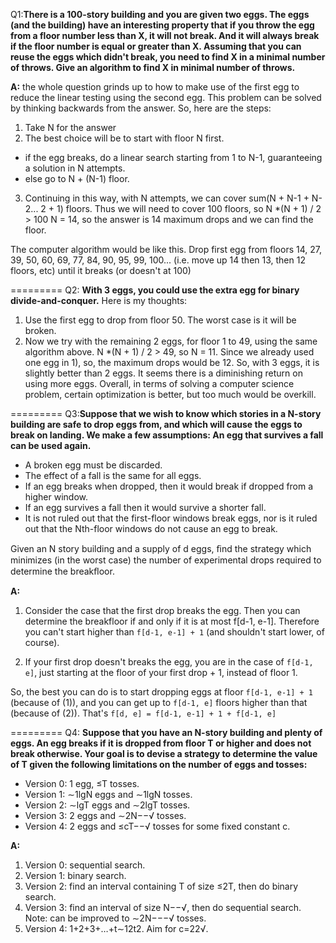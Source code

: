 Q1:**There is a 100-story building and you are given two eggs. The eggs (and the building) have an interesting property that if you throw the egg from a floor number less than X, it will not break. And it will always break if the floor number is equal or greater than X. Assuming that you can reuse the eggs which didn't break, you need to find X in 
a minimal number of throws. Give an algorithm to find X in minimal number of throws.**

**A:**
the whole question grinds up to how to make use of the first egg to reduce the linear testing using the second egg.
This problem can be solved by thinking backwards from the answer. So, here are the steps:
1. Take N for the answer
2. The best choice will be to start with floor N first.
- if the egg breaks, do a linear search starting from 1 to N-1, guaranteeing a solution in N attempts.
- else go to N + (N-1) floor.
3. Continuing in this way, with N attempts, we can cover sum(N + N-1 + N-2... 2 + 1) floors.
Thus we will need to cover 100 floors, so N *(N + 1) / 2 > 100
N = 14, so the answer is 14 maximum drops and we can find the floor.

The computer algorithm would be like this. Drop first egg from floors 14, 27, 39, 50, 60, 69, 77, 84, 90, 95, 99, 100... 
(i.e. move up 14 then 13, then 12 floors, etc) until it breaks (or doesn't at 100)

=========
Q2: **With 3 eggs, you could use the extra egg for binary divide-and-conquer.** Here is my thoughts:

1. Use the first egg to drop from floor 50. The worst case is it will be broken.
2. Now we try with the remaining 2 eggs, for floor 1 to 49, using the same algorithm above.
N *(N + 1) / 2 > 49, so N = 11. Since we already used one egg in 1), so, the maximum drops would be 12.
So, with 3 eggs, it is slightly better than 2 eggs. It seems there is a diminishing return on using more eggs.
Overall, in terms of solving a computer science problem, certain optimization is better, but too much would be overkill.


=========
Q3:**Suppose that we wish to know which stories in a N-story building are safe to drop eggs from, and which will
cause the eggs to break on landing. We make a few assumptions: An egg that survives a fall can be used again.**
- A broken egg must be discarded.
- The effect of a fall is the same for all eggs.
- If an egg breaks when dropped, then it would break if dropped from a higher window.
- If an egg survives a fall then it would survive a shorter fall.
- It is not ruled out that the first-floor windows break eggs, nor is it ruled out that the Nth-floor windows do not cause an egg to break.

Given an N story building and a supply of d eggs, ﬁnd the strategy which minimizes (in the worst case) the number of 
experimental drops required to determine the breakﬂoor.

**A:**
1. Consider the case that the first drop breaks the egg. Then you can determine the breakfloor if and 
only if it is at most f[d-1, e-1]. Therefore you can't start higher than `f[d-1, e-1] + 1`
(and shouldn't start lower, of course).

2. If your first drop doesn't breaks the egg, you are in the case of `f[d-1, e]`, just starting at the floor of 
your first drop + 1, instead of floor 1.

So, the best you can do is to start dropping eggs at floor `f[d-1, e-1] + 1` (because of (1)), 
and you can get up to `f[d-1, e]` floors higher than that (because of (2)). That's
`f[d, e] = f[d-1, e-1] + 1 + f[d-1, e]`

=========
Q4: **Suppose that you have an N-story building and plenty of eggs. An egg breaks if it is dropped from floor T or higher and does not break otherwise. Your goal is to devise a strategy to determine the value of T given the following limitations on the number of eggs and tosses:**
- Version 0: 1 egg, ≤T tosses.
- Version 1: ∼1lgN eggs and ∼1lgN tosses.
- Version 2: ∼lgT eggs and ∼2lgT tosses.
- Version 3: 2 eggs and ∼2N−−√ tosses.
- Version 4: 2 eggs and ≤cT−−√ tosses for some fixed constant c.

**A:**
1. Version 0: sequential search.
2. Version 1: binary search.
3. Version 2: find an interval containing T of size ≤2T, then do binary search.
4. Version 3: find an interval of size N−−√, then do sequential search. Note: can be improved to ∼2N−−−√ tosses.
5. Version 4: 1+2+3+…+t∼12t2. Aim for c=22√.
